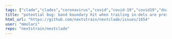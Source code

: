 ```yaml
---
tags: ["clade","clades","coronavirus","covid","covid-19","covid19","dna","help-wanted","influenza","ncov","needs-triage","neherlab","next-generation-sequencing","nextstrain","research","rna","sars-cov-2","science","sequences","sequencing","strain","tbug","virus"]
title: "potential bug: band boundary hit when trailing in-dels are present at the end of a simple stripe alignment"
html_url: "https://github.com/nextstrain/nextclade/issues/1654"
user: "mmolari"
repo: "nextstrain/nextclade"
---
```


